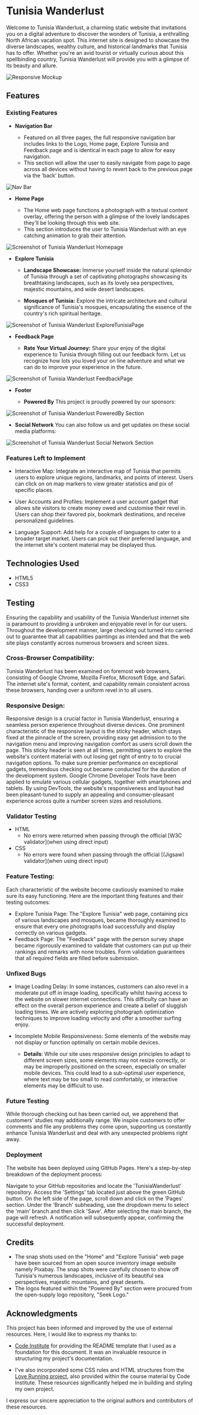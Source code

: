 # Tunisia Wanderlust

Welcome to Tunisia Wanderlust, a charming static website that invitations you on a digital adventure to discover the wonders of Tunisia, a enthralling North African vacation spot. This internet site is designed to showcase the diverse landscapes, wealthy culture, and historical landmarks that Tunisia has to offer. Whether you're an avid tourist or virtually curious about this spellbinding country, Tunisia Wanderlust will provide you with a glimpse of its beauty and allure.

![Responsive Mockup](media/mockup.png)

## Features

### Existing Features

- __Navigation Bar__

  - Featured on all three pages, the full responsive navigation bar includes links to the Logo, Home page, Explore Tunisia and Feedback page and is identical in each page to allow for easy navigation.
  - This section will allow the user to easily navigate from page to page across all devices without having to revert back to the previous page via the ‘back’ button. 

![Nav Bar](media/nav-bar.png)

- __Home Page__

  - The Home web page functions a photograph with a textual content overlay, offering the person with a glimpse of the lovely landscapes they'll be looking through this web site.
  - This section introduces the user to Tunisia Wanderlust with an eye catching animation to grab their attention.

![Screenshot of Tunisia Wanderlust Homepage](media/home-page.png)

- __Explore Tunisia__

  - **Landscape Showcase:** Immerse yourself inside the natural splendor of Tunisia through a set of captivating photographs showcasing its breathtaking landscapes, such as its lovely sea perspectives, majestic mountains, and wide desert landscapes.

  - **Mosques of Tunisia:** Explore the intricate architecture and cultural significance of Tunisia's mosques, encapsulating the essence of the country's rich spiritual heritage.

![Screenshot of Tunisia Wanderlust ExploreTunisiaPage ](media/explore-tunisia-page.png)

- __Feedback Page__

  - **Rate Your Virtual Journey:** Share your enjoy of the digital experience to Tunisia through filling out our feedback form. Let us recognize how lots you loved your on line adventure and what we can do to improve your experience in the future.

![Screenshot of Tunisia Wanderlust FeedbackPage ](media/feedback-page.png)

- __Footer__

  - **Powered By** This project is proudly powered by our sponsors:

![Screenshot of Tunisia Wanderlust PoweredBy Section ](media/powered-by-section.png)

  - **Social Network** You can also follow us and get updates on these social media platforms:

![Screenshot of Tunisia Wanderlust Social Network Section](media/social-network-section.png)

### Features Left to Implement
- Interactive Map: Integrate an interactive map of Tunisia that permits users to explore unique regions, landmarks, and points of interest. Users can click on on map markers to view greater statistics and pix of specific places.

- User Accounts and Profiles: Implement a user account gadget that allows site visitors to create money owed and customise their revel in. Users can shop their favored pix, bookmark destinations, and receive personalized guidelines.

- Language Support: Add help for a couple of languages to cater to a broader target market. Users can pick out their preferred language, and the internet site's content material may be displayed thus.

## Technologies Used

- HTML5
- CSS3

## Testing

Ensuring the capability and usability of the Tunisia Wanderlust internet site is paramount to providing a unbroken and enjoyable revel in for our users. Throughout the development manner, large checking out turned into carried out to guarantee that all capabilities paintings as intended and that the web site plays constantly across numerous browsers and screen sizes.

### Cross-Browser Compatibility:
Tunisia Wanderlust has been examined on foremost web browsers, consisting of Google Chrome, Mozilla Firefox, Microsoft Edge, and Safari. The internet site's format, content, and capability remain consistent across these browsers, handing over a uniform revel in to all users.


### Responsive Design:
Responsive design is a crucial factor in Tunisia Wanderlust, ensuring a seamless person experience throughout diverse devices. One prominent characteristic of the responsive layout is the sticky header, which stays fixed at the pinnacle of the screen, providing easy get admission to to the navigation menu and improving navigation comfort as users scroll down the page. This sticky header is seen at all times, permitting users to explore the website's content material with out losing get right of entry to to crucial navigation options. To make sure premier performance on exceptional gadgets, tremendous checking out became conducted for the duration of the development system. Google Chrome Developer Tools have been applied to emulate various cellular gadgets, together with smartphones and tablets. By using DevTools, the website's responsiveness and layout had been pleasant-tuned to supply an appealing and consumer-pleasant experience across quite a number screen sizes and resolutions.

### Validator Testing 

- HTML
  - No errors were returned when passing through the official [W3C validator](when using direct input)
- CSS
  - No errors were found when passing through the official [(Jigsaw) validator](when using direct input)

### Feature Testing:
Each characteristic of the website become cautiously examined to make sure its easy functioning. Here are the important thing features and their testing outcomes:
*  Explore Tunisia Page: The "Explore Tunisia" web page, containing pics of various landscapes and mosques, became thoroughly examined to ensure that every one photographs load successfully and display correctly on various gadgets.
* Feedback Page: The "Feedback" page with the person survey shape became rigorously examined to validate that customers can put up their rankings and remarks with none troubles. Form validation guarantees that all required fields are filled before submission.

### Unfixed Bugs
- Image Loading Delay: In some instances, customers can also revel in a moderate put off in image loading, specifically whilst having access to the website on slower internet connections. This difficulty can have an effect on the overall person experience and create a belief of sluggish loading times. We are actively exploring photograph optimization techniques to improve loading velocity and offer a smoother surfing enjoy.

- Incomplete Mobile Responsiveness: Some elements of the website may not display or function optimally on certain mobile devices.
   - **Details**: While our site uses responsive design principles to adapt to different screen sizes, some elements may not resize correctly, or may be improperly positioned on the screen, especially on smaller mobile devices. This could lead to a sub-optimal user experience, where text may be too small to read comfortably, or interactive elements may be difficult to use.

### Future Testing
While thorough checking out has been carried out, we apprehend that customers' studies may additionally range. We inspire customers to offer comments and file any problems they come upon, supporting us constantly enhance Tunisia Wanderlust and deal with any unexpected problems right away.

### Deployment
The website has been deployed using GitHub Pages. Here's a step-by-step breakdown of the deployment process:

Navigate to your GitHub repositories and locate the 'TunisiaWanderlust' repository. Access the 'Settings' tab located just above the green GitHub button. On the left side of the page, scroll down and click on the 'Pages' section. Under the 'Branch' subheading, use the dropdown menu to select the 'main' branch and then click 'Save'. After selecting the main branch, the page will refresh. A notification will subsequently appear, confirming the successful deployment.

## Credits
- The snap shots used on the "Home" and "Explore Tunisia" web page have been sourced from an open source inventory image website namely Pixabay. The snap shots were carefully chosen to show off Tunisia's numerous landscapes, inclusive of its beautiful sea perspectives, majestic mountains, and great deserts.
- The logos featured within the "Powered By" section were procured from the open-supply logo repository, "Seek Logo."

## Acknowledgments

This project has been informed and improved by the use of external resources. Here, I would like to express my thanks to:

- [Code Institute](https://codeinstitute.net/global/) for providing the README template that I used as a foundation for this document. It was an invaluable resource in structuring my project's documentation.
  
- I've also incorporated some CSS rules and HTML structures from the [Love Running project](https://github.com/aousdev/love-running), also provided within the course material by Code Institute. These resources significantly helped me in building and styling my own project.

I express our sincere appreciation to the original authors and contributors of these resources.
